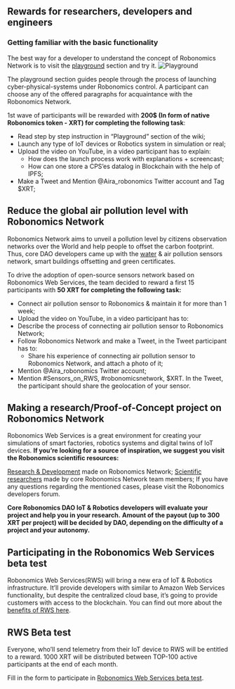 ## Rewards for researchers, developers and engineers

### Getting familiar with the basic functionality

The best way for a developer to understand the concept of Robonomics Network is to visit the [playground](https://wiki.robonomics.network/docs/baxter/) section and try it.
![Playground](https://lh4.googleusercontent.com/temUSKyq20Khuz3wZ12Kqc0tbvkMK6fAWkjn1SWtLz8gC9IOgSSX5yyRHtwB5uHqzEwHabYtgHC2dRR-TxLHkDMEb3fbJgFYYPWjmaZb0-XOxhgOUhHjGdDvU4O5AiRL3gwGIjuy)

The playground section guides people through the process of launching cyber-physical-systems under Robonomics control.
A participant can choose any of the offered paragraphs for acquaintance with the Robonomics Network.

1st wave of participants will be rewarded with **200$ (In form of native Robonomics token - XRT) for completing the following task**:
* Read step by step instruction in “Playground” section of the wiki;
* Launch any type of IoT devices or Robotics system in simulation or real;
* Upload the video on YouTube, in a video participant has to explain: 
	* How does the launch process work with explanations + screencast;
	* How can one store a CPS’es datalog in Blockchain with the help of IPFS;
* Make a Tweet and Mention @Aira_robonomics Twitter account and Tag $XRT;

## Reduce the global air pollution level with Robonomics Network

Robonomics Network aims to unveil a pollution level by citizens observation networks over the World and help people to offset the carbon footprint.
Thus, core DAO developers came up with the [water](https://www.frontiersin.org/articles/10.3389/frobt.2020.00070/full) & air pollution sensors network, smart buildings offsetting and green certificates.

To drive the adoption of open-source sensors network based on Robonomics Web Services, the team decided to reward a first 15 participants with **50 XRT for completing the following task:**
* Connect air pollution sensor to Robonomics & maintain it for more than 1 week;
* Upload the video on YouTube, in a video participant has to:
* Describe the process of connecting air pollution sensor to Robonomics Network;
* Follow Robonomics Network and make a Tweet, in the Tweet participant has to:
	* Share his experience of connecting air pollution sensor to Robonomics Network, and attach a photo of it;
* Mention @Aira_robonomics Twitter account;
* Mention #Sensors_on_RWS, #robonomicsnetwork,  $XRT.
In the Tweet, the participant should share the geolocation of your sensor.

## Making a research/Proof-of-Concept project on Robonomics Network

Robonomics Web Services is a great environment for creating your simulations of smart factories, robotics systems and digital twins of IoT devices.
**If you’re looking for a source of inspiration, we suggest you visit the Robonomics scientific resources:**

[Research & Development](https://wiki.robonomics.network/docs/r-and-d-based-on-robonomics-network/) made on Robonomics Network;
[Scientific researchers](https://robonomics.network/community#science) made by core Robonomics Network team members;
If you have any questions regarding the mentioned cases, please visit the Robonomics developers forum.

**Core Robonomics DAO IoT & Robotics developers will evaluate your project and help you in your research.**
**Amount of the payout (up to 300 XRT per project) will be decided by DAO, depending on the difficulty of a project and your autonomy.**

## Participating in the Robonomics Web Services beta test

Robonomics Web Services(RWS) will bring a new era of IoT & Robotics infrastructure. It’ll provide developers with similar to Amazon Web Services functionality, but despite the centralized cloud base, it’s going to provide customers with access to the blockchain.
You can find out more about the [benefits of RWS here](https://blog.aira.life/robonomics-web-services-and-rws-token-intro-d730ab50ad42?source=collection_home---4------2-----------------------).

## RWS Beta test

Everyone, who’ll send telemetry from their IoT device to RWS will be entitled to a reward.
1000 XRT will be distributed between TOP-100 active participants at the end of each month.

Fill in the form to participate in [Robonomics Web Services beta test](https://share.hsforms.com/1rlIfFL6ZSriaOjtf4NAGPw535vx).
